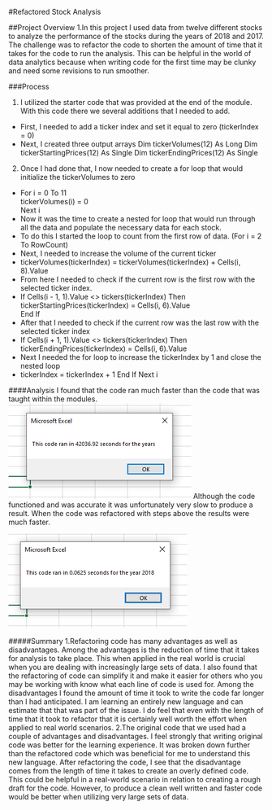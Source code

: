 #Refactored Stock Analysis

##Project Overview
1.In this project I used data from twelve different stocks to analyze the performance of the stocks during the years of 2018 and 2017. The challenge was to refactor the code to shorten the amount of time that it takes for the code to run the analysis. This can be helpful in the world of data analytics because when writing code for the first time may be clunky and need some revisions to run smoother. 

###Process
1. I utilized the starter code that was provided at the end of the module. With this code there we several additions that I needed to add.
- First, I needed to add a ticker index and set it equal to zero (tickerIndex = 0)
- Next, I created three output arrays 
Dim tickerVolumes(12) As Long
Dim tickerStartingPrices(12) As Single
Dim tickerEndingPrices(12) As Single
2. Once I had done that, I now needed to create a for loop that would initialize the tickerVolumes to zero
- For i = 0 To 11       
        tickerVolumes(i) = 0    
  Next i
- Now it was the time to create a nested for loop that would run through all the data and populate the necessary data for each stock.
- To do this I started the loop to count from the first row of data. (For i = 2 To RowCount)
- Next, I needed to increase the volume of the current ticker
- tickerVolumes(tickerIndex) = tickerVolumes(tickerIndex) + Cells(i, 8).Value
- From here I needed to check if the current row is the first row with the selected ticker index. 
- If Cells(i - 1, 1).Value <> tickers(tickerIndex) Then      
    tickerStartingPrices(tickerIndex) = Cells(i, 6).Value           
  End If
- After that I needed to check if the current row was the last row with the selected ticker index
- If Cells(i + 1, 1).Value <> tickers(tickerIndex) Then      
    tickerEndingPrices(tickerIndex) = Cells(i, 6).Value
- Next I needed the for loop to increase the tickerIndex by 1 and close the nested loop
- tickerIndex = tickerIndex + 1
    End If
 Next i
 
####Analysis
I found that the code ran much faster than the code that was taught within the modules.  
![Moudule_Analysis](https://github.com/mselover21/StockAnalysis/blob/main/Module_Analysis.PNG)
Although the code functioned and was accurate it was unfortunately very slow to produce a result. When the code was refactored with steps above the results were much faster.

![Refactored_Analysis](https://github.com/mselover21/StockAnalysis/blob/main/Refactored_Analysis.PNG)

#####Summary
1.Refactoring code has many advantages as well as disadvantages. Among the advantages is the reduction of time that it takes for analysis to take place. This when applied in the real world is crucial when you are dealing with increasingly large sets of data. I also found that the refactoring of code can simplify it and make it easier for others who you may be working with know what each line of code is used for. Among the disadvantages I found the amount of time it took to write the code far longer than I had anticipated. I am learning an entirely new language and can estimate that that was part of the issue. I do feel that even with the length of time that it took to refactor that it is certainly well worth the effort when applied to real world scenarios.
2.The original code that we used had a couple of advantages and disadvantages. I feel strongly that writing original code was better for the learning experience. It was broken down further than the refactored code which was beneficial for me to understand this new language. After refactoring the code, I see that the disadvantage comes from the length of time it takes to create an overly defined code. This could be helpful in a real-world scenario in relation to creating a rough draft for the code. However, to produce a clean well written and faster code would be better when utilizing very large sets of data.
